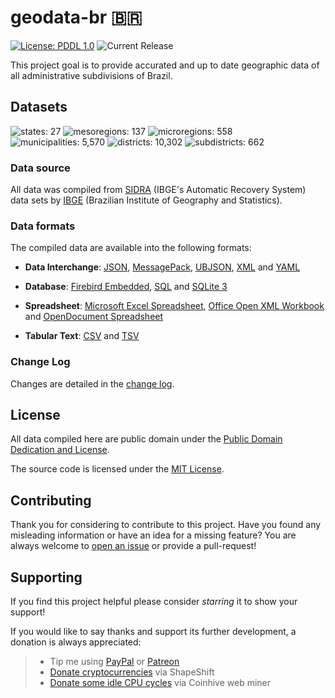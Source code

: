 # geodata-br 🇧🇷

[![License: PDDL 1.0](https://img.shields.io/badge/license-PDDL--1.0-orange.svg "ODC Public Domain Dedication and License 1.0")](http://www.opendatacommons.org/licenses/pddl/1.0/)
![Current Release](https://img.shields.io/github/release/paulofreitas/geodata-br/all.svg)

This project goal is to provide accurated and up to date geographic data of all administrative subdivisions of Brazil.

## Datasets

![states: 27](https://img.shields.io/badge/states-27-97c554.svg?style=flat "states: 27")
![mesoregions: 137](https://img.shields.io/badge/mesoregions-137-97c554.svg?style=flat "mesoregions: 137")
![microregions: 558](https://img.shields.io/badge/microregions-558-97c554.svg?style=flat "microregions: 558")
![municipalities: 5,570](https://img.shields.io/badge/municipalities-5,570-97c554.svg?style=flat "municipalities: 5,570")
![districts: 10,302](https://img.shields.io/badge/districts-10,302-97c554.svg?style=flat "districts: 10,302")
![subdistricts: 662](https://img.shields.io/badge/subdistricts-662-97c554.svg?style=flat "subdistricts: 662")

### Data source

All data was compiled from [SIDRA](https://sidra.ibge.gov.br/) (IBGE's Automatic Recovery System) data sets by [IBGE](https://www.ibge.gov.br/) (Brazilian Institute of Geography and Statistics).

### Data formats

The compiled data are available into the following formats:

* **Data Interchange**: [JSON](https://en.wikipedia.org/wiki/JSON "File extension: .json"), [MessagePack](https://en.wikipedia.org/wiki/MessagePack "File extension: .msgpack"), [UBJSON](https://en.wikipedia.org/wiki/UBJSON "File extension: .ubj"), [XML](https://en.wikipedia.org/wiki/XML "File extension: .xml") and [YAML](https://en.wikipedia.org/wiki/YAML "File extension: .yaml")

* **Database**: [Firebird Embedded](https://en.wikipedia.org/wiki/Embedded_database#Firebird_Embedded "File extension: .fdb"), [SQL](https://en.wikipedia.org/wiki/SQL "File extension: .sql") and [SQLite 3](https://en.wikipedia.org/wiki/SQLite "File extension: .sqlite3")

* **Spreadsheet**: [Microsoft Excel Spreadsheet](https://en.wikipedia.org/wiki/Microsoft_Excel_file_format "File extension: .xls"), [Office Open XML Workbook](https://en.wikipedia.org/wiki/Office_Open_XML "File extension: .xlsx") and [OpenDocument Spreadsheet](https://en.wikipedia.org/wiki/OpenDocument "File extension: .ods")

* **Tabular Text**: [CSV](https://en.wikipedia.org/wiki/Comma-separated_values "File extension: .csv") and [TSV](https://en.wikipedia.org/wiki/Tab-separated_values "File extension: .tsv")

### Change Log

Changes are detailed in the [change log](CHANGELOG.md).

## License

All data compiled here are public domain under the [Public Domain Dedication and License](LICENSE).

The source code is licensed under the [MIT License](src/LICENSE).

## Contributing

Thank you for considering to contribute to this project. Have you found any misleading information or have an idea for a missing feature? You are always welcome to [open an issue](https://github.com/paulofreitas/geodata-br/issues) or provide a pull-request!

## Supporting

If you find this project helpful please consider *starring* it to show your support!

If you would like to say thanks and support its further development, a donation is always appreciated:

> - Tip me using [PayPal](https://www.paypal.com/cgi-bin/webscr?cmd=_s-xclick&hosted_button_id=HZ6JYNLYX3P7Y) or [Patreon](https://www.patreon.com/paulofreitas)
> - [Donate cryptocurrencies](https://shapeshift.io/shifty.html?destination=13v5TJ3XLA1gn6XdL9Z2mLpRJ4N13gaaW9&output=BTC) via ShapeShift
> - [Donate some idle CPU cycles](https://authedmine.com/media/miner.html?key=vaSOo0dyXEQfRLL4Io1PINePo4NfV6Ug) via Coinhive web miner